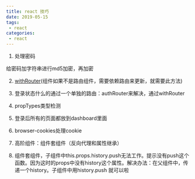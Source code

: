 ```yaml
---
title: react 技巧
date: 2019-05-15
tags:
 - react      
categories: 
 - react
---
```


1. 处理密码

给密码加字符串进行md5加密，再加密

2. [withRouter](https://www.jianshu.com/p/62db676ba825)(组件如果不是路由组件，需要依赖路由来更新，就需要此方法)

3. 登录状态什么的通过一个单独的路由：authRouter来解决，通过withRouter

4. propTypes类型检测

5. 登录后所有的页面都放到dashboard里面

6. browser-cookies处理cookie

7. 高阶组件：组件套组件（反向代理和属性继承）

8. 组件套组件，子组件中this.props.history.push无法工作。提示没有push这个函数。因为这时的props中没有history这个属性。解决办法：在父组件中，传递一个history。子组件中用history.push 就可以啦